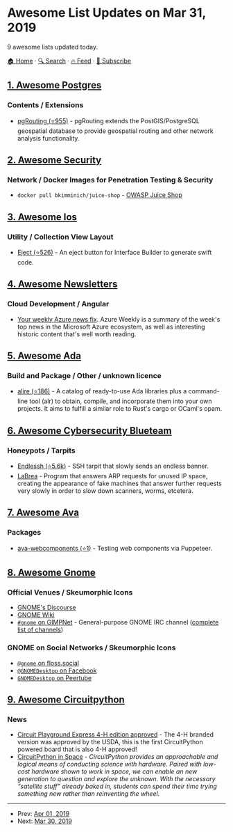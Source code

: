 # Awesome List Updates on Mar 31, 2019

9 awesome lists updated today.

[🏠 Home](/README.md) · [🔍 Search](https://test.trackawesomelist.com/search/) · [🔥 Feed](https://test.trackawesomelist.com/feed.xml) · [📮 Subscribe](https://trackawesomelist.us17.list-manage.com/subscribe?u=d2f0117aa829c83a63ec63c2f&id=36a103854c)



## [1. Awesome Postgres](/content/dhamaniasad/awesome-postgres/README.md)

### Contents / Extensions

*   [pgRouting (⭐955)](https://github.com/pgRouting/pgrouting) - pgRouting extends the PostGIS/PostgreSQL geospatial database to provide geospatial routing and other network analysis functionality.

## [2. Awesome Security](/content/sbilly/awesome-security/README.md)

### Network / Docker Images for Penetration Testing & Security

*   `docker pull bkimminich/juice-shop` - [OWASP Juice Shop](https://hub.docker.com/r/bkimminich/juice-shop)

## [3. Awesome Ios](/content/vsouza/awesome-ios/README.md)

### Utility / Collection View Layout

*   [Eject (⭐526)](https://github.com/Rightpoint/Eject) - An eject button for Interface Builder to generate swift code.

## [4. Awesome Newsletters](/content/zudochkin/awesome-newsletters/README.md)

### Cloud Development / Angular

*   [Your weekly Azure news fix](https://azureweekly.info/). Azure Weekly is a summary of the week's top news in the Microsoft Azure ecosystem, as well as interesting historic content that's well worth reading.

## [5. Awesome Ada](/content/ohenley/awesome-ada/README.md)

### Build and Package / Other / unknown licence

*   [alire (⭐186)](https://github.com/alire-project/alire) - A catalog of ready-to-use Ada libraries plus a command-line tool (alr) to obtain, compile, and incorporate them into your own projects. It aims to fulfill a similar role to Rust's cargo or OCaml's opam.

## [6. Awesome Cybersecurity Blueteam](/content/fabacab/awesome-cybersecurity-blueteam/README.md)

### Honeypots / Tarpits

*   [Endlessh (⭐5.6k)](https://github.com/skeeto/endlessh) - SSH tarpit that slowly sends an endless banner.
*   [LaBrea](http://labrea.sourceforge.net/labrea-info.html) - Program that answers ARP requests for unused IP space, creating the appearance of fake machines that answer further requests very slowly in order to slow down scanners, worms, etcetera.

## [7. Awesome Ava](/content/avajs/awesome-ava/README.md)

### Packages

*   [ava-webcomponents (⭐1)](https://github.com/Wildhoney/ava-webcomponents) - Testing web components via Puppeteer.

## [8. Awesome Gnome](/content/Kazhnuz/awesome-gnome/README.md)

### Official Venues / Skeumorphic Icons

*   [GNOME's Discourse](https://discourse.gnome.org)
*   [GNOME Wiki](https://wiki.gnome.org/)
*   [`#gnome` on GIMPNet](https://kiwiirc.com/client/irc.gnome.org#gnome) - General-purpose GNOME IRC channel ([complete list of channels](https://wiki.gnome.org/Community/GettingInTouch/IRC))

### GNOME on Social Networks / Skeumorphic Icons

*   [`@gnome` on floss.social](https://floss.social/@gnome)
*   [`@GNOMEDesktop` on Facebook](https://www.facebook.com/GNOMEDesktop)
*   [`GNOMEDesktop` on Peertube](https://peertube.video/accounts/gnome)

## [9. Awesome Circuitpython](/content/adafruit/awesome-circuitpython/README.md)

### News

*   [Circuit Playground Express 4-H edition approved](https://blog.adafruit.com/2019/03/18/adafruit-circuit-playground-express-4-h-edition-approved-adafruit-4h-4h-4hgrowshere/) - The 4-H branded version was approved by the USDA, this is the first CircuitPython powered board that is also 4-H approved!
*   [CircuitPython in Space](https://blog.adafruit.com/2019/03/17/circuitpython-in-space-pythonaut-circuitpython-adafruit-maholli404-zacinaction-smallsat-kicksat/) - *CircuitPython provides an approachable and logical means of conducting science with hardware. Paired with low-cost hardware shown to work in space, we can enable an new generation to question and explore the unknown. With the necessary “satellite stuff” already baked in, students can spend their time trying something new rather than reinventing the wheel*.

---

- Prev: [Apr 01, 2019](/content/2019/04/01/README.md)
- Next: [Mar 30, 2019](/content/2019/03/30/README.md)